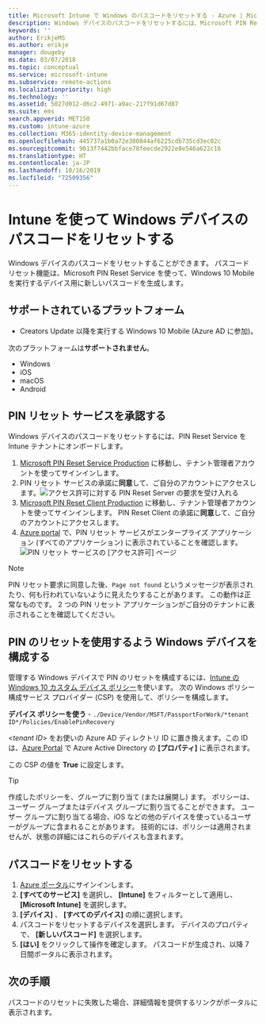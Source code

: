 ```yaml
---
title: Microsoft Intune で Windows のパスコードをリセットする - Azure | Microsoft Docs
description: Windows デバイスのパスコードをリセットするには、Microsoft PIN Reset Service と Microsoft PIN Reset Client をインストールし、Azure Active Directory ディレクトリ ID を使ってデバイス ポリシーを作成してから Azure Portal で Microsoft Intune を使ってパスコードをリセットします。
keywords: ''
author: ErikjeMS
ms.author: erikje
manager: dougeby
ms.date: 03/07/2018
ms.topic: conceptual
ms.service: microsoft-intune
ms.subservice: remote-actions
ms.localizationpriority: high
ms.technology: ''
ms.assetid: 5027d012-d6c2-4971-a9ac-217f91d67d87
ms.suite: ems
search.appverid: MET150
ms.custom: intune-azure
ms.collection: M365-identity-device-management
ms.openlocfilehash: 445737a1b0a72e380844af6225cdb735cd3ec02c
ms.sourcegitcommit: 9013f7442bbface78feecde2922e8e546a622c16
ms.translationtype: HT
ms.contentlocale: ja-JP
ms.lasthandoff: 10/16/2019
ms.locfileid: "72509356"
---
```

# <a name="reset-the-passcode-on-windows-devices-using-intune"></a>Intune を使って Windows デバイスのパスコードをリセットする

Windows デバイスのパスコードをリセットすることができます。 パスコード リセット機能は、Microsoft PIN Reset Service を使って、Windows 10 Mobile を実行するデバイス用に新しいパスコードを生成します。 

## <a name="supported-platforms"></a>サポートされているプラットフォーム

- Creators Update 以降を実行する Windows 10 Mobile (Azure AD に参加)。

次のプラットフォームは**サポートされません**。
- Windows
- iOS
- macOS
- Android

## <a name="authorize-the-pin-reset-services"></a>PIN リセット サービスを承認する

Windows デバイスのパスコードをリセットするには、PIN Reset Service を Intune テナントにオンボードします。

1. [Microsoft PIN Reset Service Production](https://login.windows.net/common/oauth2/authorize?response_type=code&client_id=b8456c59-1230-44c7-a4a2-99b085333e84&resource=https%3A%2F%2Fgraph.windows.net&redirect_uri=https%3A%2F%2Fcred.microsoft.com&state=e9191523-6c2f-4f1d-a4f9-c36f26f89df0&prompt=admin_consent) に移動し、テナント管理者アカウントを使ってサインインします。
2. PIN リセット サービスの承諾に**同意**して、ご自分のアカウントにアクセスします。![アクセス許可に対する PIN Reset Server の要求を受け入れる](./media/device-windows-pin-reset/pin-reset-service-home-screen.png)
3. [Microsoft PIN Reset Client Production](https://login.windows.net/common/oauth2/authorize?response_type=code&client_id=9115dd05-fad5-4f9c-acc7-305d08b1b04e&resource=https%3A%2F%2Fcred.microsoft.com%2F&redirect_uri=ms-appx-web%3A%2F%2FMicrosoft.AAD.BrokerPlugin%2F9115dd05-fad5-4f9c-acc7-305d08b1b04e&state=6765f8c5-f4a7-4029-b667-46a6776ad611&prompt=admin_consent) に移動し、テナント管理者アカウントを使ってサインインします。 PIN Reset Client の承諾に**同意**して、ご自分のアカウントにアクセスします。
4. [Azure portal](https://portal.azure.com) で、PIN リセット サービスがエンタープライズ アプリケーション (すべてのアプリケーション) に表示されていることを確認します。![PIN リセット サービスの [アクセス許可] ページ](./media/device-windows-pin-reset/pin-reset-service-application.png)

> [!NOTE]
> PIN リセット要求に同意した後、`Page not found` というメッセージが表示されたり、何も行われていないように見えたりすることがあります。 この動作は正常なものです。 2 つの PIN リセット アプリケーションがご自分のテナントに表示されることを確認してください。

## <a name="configure-windows-devices-to-use-pin-reset"></a>PIN のリセットを使用するよう Windows デバイスを構成する

管理する Windows デバイスで PIN のリセットを構成するには、[Intune の Windows 10 カスタム デバイス ポリシー](../configuration/custom-settings-windows-10.md)を使います。 次の Windows ポリシー構成サービス プロバイダー (CSP) を使用して、ポリシーを構成します。

**デバイス ポリシーを使う** - `./Device/Vendor/MSFT/PassportForWork/*tenant ID*/Policies/EnablePinRecovery`

<*tenant ID*> をお使いの Azure AD ディレクトリ ID に置き換えます。この ID は、[Azure Portal](https://portal.azure.com) で Azure Active Directory の **[プロパティ]** に表示されます。

この CSP の値を **True** に設定します。

> [!TIP]
> 作成したポリシーを、グループに割り当て (または展開し) ます。 ポリシーは、ユーザー グループまたはデバイス グループに割り当てることができます。 ユーザー グループに割り当てる場合、iOS などの他のデバイスを使っているユーザーがグループに含まれることがあります。 技術的には、ポリシーは適用されませんが、状態の詳細にはこれらのデバイスも含まれます。

## <a name="reset-the-passcode"></a>パスコードをリセットする

1. [Azure ポータル](https://portal.azure.com)にサインインします。 
2. **[すべてのサービス]** を選択し、 **[Intune]** をフィルターとして適用し、 **[Microsoft Intune]** を選択します。
3. **[デバイス]** 、 **[すべてのデバイス]** の順に選択します。
4. パスコードをリセットするデバイスを選択します。 デバイスのプロパティで、 **[新しいパスコード]** を選択します。
5. **[はい]** をクリックして操作を確定します。 パスコードが生成され、以降 7 日間ポータルに表示されます。

## <a name="next-step"></a>次の手順

パスコードのリセットに失敗した場合、詳細情報を提供するリンクがポータルに表示されます。
